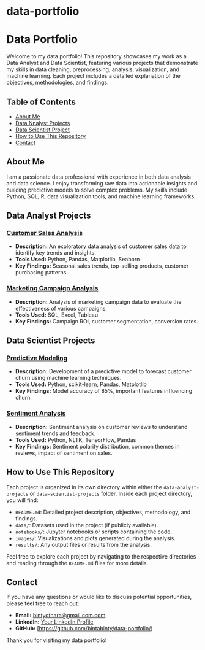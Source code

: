 # data-portfolio

# Data Portfolio

Welcome to my data portfolio! This repository showcases my work as a Data Analyst and Data Scientist, featuring various projects that demonstrate my skills in data cleaning, preprocessing, analysis, visualization, and machine learning. Each project includes a detailed explanation of the objectives, methodologies, and findings.

## Table of Contents
- [About Me](#about-me)
- [Data Nnalyst Projects](#data-analyst-projects)
- [Data Scientist Project](#data-scientist-projects)
- [How to Use This Repository](#how-to-use-this-repository)
- [Contact](#contact)

## About Me

I am a passionate data professional with experience in both data analysis and data science. I enjoy transforming raw data into actionable insights and building predictive models to solve complex problems. My skills include Python, SQL, R, data visualization tools, and machine learning frameworks.

## Data Analyst Projects

### [Customer Sales Analysis](./data-analyst-projects/customer-sales-analysis)
- **Description:** An exploratory data analysis of customer sales data to identify key trends and insights.
- **Tools Used:** Python, Pandas, Matplotlib, Seaborn
- **Key Findings:** Seasonal sales trends, top-selling products, customer purchasing patterns.

### [Marketing Campaign Analysis](./data-analyst-projects/marketing-campaign-analysis)
- **Description:** Analysis of marketing campaign data to evaluate the effectiveness of various campaigns.
- **Tools Used:** SQL, Excel, Tableau
- **Key Findings:** Campaign ROI, customer segmentation, conversion rates.

## Data Scientist Projects

### [Predictive Modeling](./data-scientist-projects/predictive-modeling)
- **Description:** Development of a predictive model to forecast customer churn using machine learning techniques.
- **Tools Used:** Python, scikit-learn, Pandas, Matplotlib
- **Key Findings:** Model accuracy of 85%, important features influencing churn.

### [Sentiment Analysis](./data-scientist-projects/sentiment-analysis)
- **Description:** Sentiment analysis on customer reviews to understand sentiment trends and feedback.
- **Tools Used:** Python, NLTK, TensorFlow, Pandas
- **Key Findings:** Sentiment polarity distribution, common themes in reviews, impact of sentiment on sales.

## How to Use This Repository

Each project is organized in its own directory within either the `data-analyst-projects` or `data-scientist-projects` folder. Inside each project directory, you will find:
- `README.md`: Detailed project description, objectives, methodology, and findings.
- `data/`: Datasets used in the project (if publicly available).
- `notebooks/`: Jupyter notebooks or scripts containing the code.
- `images/`: Visualizations and plots generated during the analysis.
- `results/`: Any output files or results from the analysis.

Feel free to explore each project by navigating to the respective directories and reading through the `README.md` files for more details.

## Contact

If you have any questions or would like to discuss potential opportunities, please feel free to reach out:

- **Email:** [bintyothara@gmail.com.com](mailto:your.email@example.com)
- **LinkedIn:** [Your LinkedIn Profile](https://www.linkedin.com/in/yourprofile/)
- **GitHub:** [https://github.com/bintabinty/data-portfolio/)

Thank you for visiting my data portfolio!
